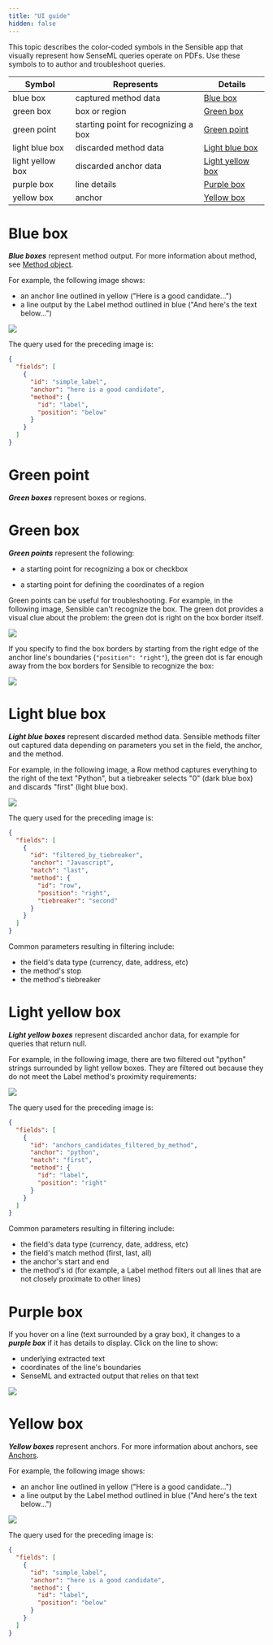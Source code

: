 ```yaml
---
title: "UI guide"
hidden: false
---
```


This topic describes the color-coded symbols in the Sensible app that visually represent how SenseML queries operate on PDFs.  Use these symbols to to author and troubleshoot queries.

| Symbol           | Represents                           | Details                                           |
| ---------------- | ------------------------------------ | ------------------------------------------------- |
| blue box         | captured method data                 | [Blue box](doc:ui-guide#blue-box)                 |
| green box        | box or region                        | [Green box](doc:ui-guide#green-box)               |
| green point      | starting point for recognizing a box | [Green point](doc:ui-guide#green-point)           |
| light blue box   | discarded method data                | [Light blue box](doc:ui-guide#light-blue-box)     |
| light yellow box | discarded anchor data                | [Light yellow box](doc:ui-guide#light-yellow-box) |
| purple box       | line details                         | [Purple box](doc:ui-guide#purple-box)             |
| yellow box       | anchor                               | [Yellow box](doc:ui-guide#yellow-box)             |

Blue box
====

***Blue boxes*** represent method output. For more information about method, see [Method object](doc:method).  

For example, the following image shows:

- an anchor line outlined in yellow ("Here is a good candidate...")
- a line output by the Label method outlined in blue ("And here's the text below...")

![](https://raw.githubusercontent.com/sensible-hq/sensible-docs/main/readme-sync/assets/v0/images/ui_label_and_method_1.png)

The query used for the preceding image is:

```json
{
  "fields": [
    {
      "id": "simple_label",
      "anchor": "here is a good candidate",
      "method": {
        "id": "label",
        "position": "below"
      }
    }
  ]
}    
```

Green point 
====

***Green boxes*** represent boxes or regions.

Green box
====

***Green points*** represent the following:

-  a starting point for recognizing a box or checkbox

- a starting point for defining the coordinates of a region

Green points can be useful for troubleshooting. For example, in the following image, Sensible can't recognize the box. The green dot provides a visual clue about the problem: the green dot is right on the box border itself.

 ![](https://raw.githubusercontent.com/sensible-hq/sensible-docs/main/readme-sync/assets/v0/images/box_position_left.png)

If you specify to find the box borders by starting from the right edge of the anchor line's boundaries (`"position": "right"`), the green dot is far enough away from the box borders for Sensible to recognize the box:

![](https://raw.githubusercontent.com/sensible-hq/sensible-docs/main/readme-sync/assets/v0/images/box_position_right.png)



Light blue box
===

***Light blue boxes*** represent discarded method data.  Sensible methods filter out captured data depending on parameters you set in the field, the anchor, and the method.

For example, in the following image, a Row method captures everything to the right of the text "Python", but a tiebreaker selects "0" (dark blue box) and discards "first" (light blue box).

![](https://raw.githubusercontent.com/sensible-hq/sensible-docs/main/readme-sync/assets/v0/images/ui_filtered_method.png)

The query used for the preceding image is:

```json
{
  "fields": [
    {
      "id": "filtered_by_tiebreaker",
      "anchor": "Javascript",
      "match": "last",
      "method": {
        "id": "row",
        "position": "right",
        "tiebreaker": "second"
      }
    }
  ]
}
```

Common parameters resulting in filtering include:

- the field's data type (currency, date, address, etc)
- the method's stop
- the method's tiebreaker



Light yellow box
===

***Light yellow boxes*** represent discarded anchor data, for example for queries that return null. 

For example, in the following image, there are two filtered out "python" strings surrounded by light yellow boxes. They are filtered out because they do not meet the Label method's proximity requirements:

![](https://raw.githubusercontent.com/sensible-hq/sensible-docs/main/readme-sync/assets/v0/images/ui_filtered_anchor.png)

The query used for the preceding image is:

```json
{
  "fields": [
    {
      "id": "anchors_candidates_filtered_by_method",
      "anchor": "python",
      "match": "first",
      "method": {
        "id": "label",
        "position": "right"
      }
    }
  ]
}
```

Common parameters resulting in filtering include:

-  the field's data type (currency, date, address, etc)
-  the field's match method (first, last, all)
-  the anchor's start and end
-  the method's id (for example, a Label method filters out all lines that are not closely proximate to other lines)





Purple box
====

If you hover on a line (text surrounded by a gray box), it changes to a ***purple box*** if it has details to display.  Click on the line to show:

- underlying extracted text
- coordinates of the line's boundaries
- SenseML and extracted output that relies on that text



![](https://raw.githubusercontent.com/sensible-hq/sensible-docs/main/readme-sync/assets/v0/images/changelog_July2021_x-ray_mode.png)

Yellow box
====

***Yellow boxes*** represent anchors. For more information about anchors, see [Anchors](doc:anchor).

For example, the following image shows:

- an anchor line outlined in yellow ("Here is a good candidate...")
- a line output by the Label method outlined in blue ("And here's the text below...")

![](https://raw.githubusercontent.com/sensible-hq/sensible-docs/main/readme-sync/assets/v0/images/ui_label_and_method_1.png)

The query used for the preceding image is:

```json
{
  "fields": [
    {
      "id": "simple_label",
      "anchor": "here is a good candidate",
      "method": {
        "id": "label",
        "position": "below"
      }
    }
  ]
}    
```
